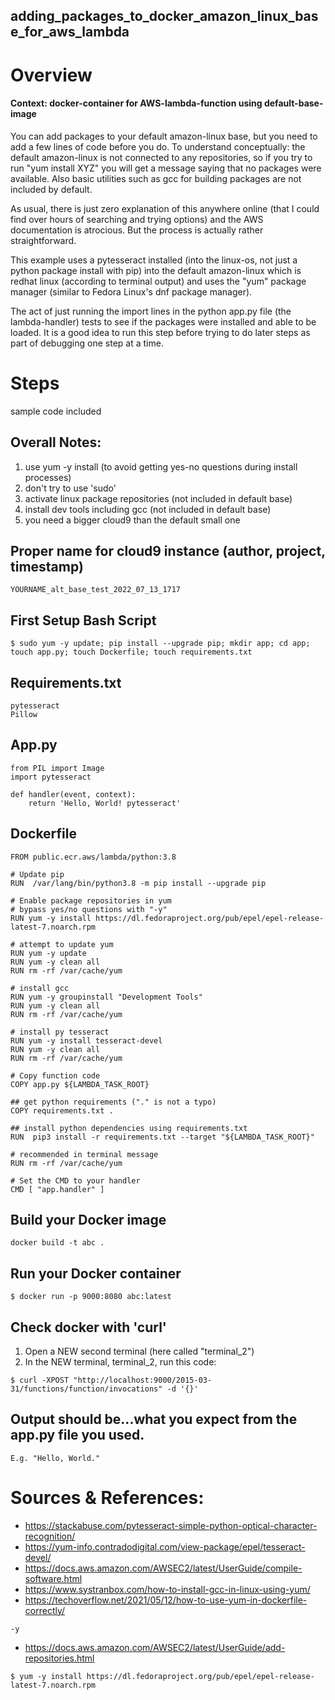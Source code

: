 
## adding_packages_to_docker_amazon_linux_base_for_aws_lambda

# Overview
#### Context: docker-container for AWS-lambda-function using default-base-image

You can add packages to your default amazon-linux base, but you need to add a few lines of code before you do. To understand conceptually: the default amazon-linux is not connected to any repositories, so if you try to run "yum install XYZ" you will get a message saying that no packages were available. Also basic utilities such as gcc for building packages are not included by default. 

As usual, there is just zero explanation of this anywhere online (that I could find over hours of searching and trying options) and the AWS documentation is atrocious. But the process is actually rather straightforward.

This example uses a pytesseract installed (into the linux-os, not just a python package install with pip) into the default amazon-linux which is redhat linux (according to terminal output) and uses the "yum" package manager (similar to Fedora Linux's dnf package manager).

The act of just running the import lines in the python app.py file (the lambda-handler) tests to see if the packages were installed and able to be loaded. It is a good idea to run this step before trying to do later steps as part of debugging one step at a time.

# Steps 
sample code included

## Overall Notes:
1. use yum -y install (to avoid getting yes-no questions during install processes)
2. don't try to use 'sudo'
2. activate linux package repositories (not included in default base)
3. install dev tools including gcc (not included in default base) 
4. you need a bigger cloud9 than the default small one


## Proper name for cloud9 instance (author, project, timestamp)
```
YOURNAME_alt_base_test_2022_07_13_1717
```

## First Setup Bash Script
```
$ sudo yum -y update; pip install --upgrade pip; mkdir app; cd app; touch app.py; touch Dockerfile; touch requirements.txt
```

## Requirements.txt
```
pytesseract
Pillow
```

## App.py
```
from PIL import Image
import pytesseract

def handler(event, context): 
    return 'Hello, World! pytesseract'
```


## Dockerfile
```
FROM public.ecr.aws/lambda/python:3.8

# Update pip
RUN  /var/lang/bin/python3.8 -m pip install --upgrade pip

# Enable package repositories in yum
# bypass yes/no questions with "-y"
RUN yum -y install https://dl.fedoraproject.org/pub/epel/epel-release-latest-7.noarch.rpm

# attempt to update yum
RUN yum -y update 
RUN yum -y clean all  
RUN rm -rf /var/cache/yum

# install gcc
RUN yum -y groupinstall "Development Tools" 
RUN yum -y clean all  
RUN rm -rf /var/cache/yum

# install py tesseract
RUN yum -y install tesseract-devel 
RUN yum -y clean all  
RUN rm -rf /var/cache/yum

# Copy function code
COPY app.py ${LAMBDA_TASK_ROOT}

## get python requirements ("." is not a typo)
COPY requirements.txt .

## install python dependencies using requirements.txt
RUN  pip3 install -r requirements.txt --target "${LAMBDA_TASK_ROOT}"

# recommended in terminal message
RUN rm -rf /var/cache/yum

# Set the CMD to your handler 
CMD [ "app.handler" ] 
```



## Build your Docker image
```
docker build -t abc .
```


## Run your Docker container
```
$ docker run -p 9000:8080 abc:latest
```

## Check docker with 'curl'
1. Open a NEW second terminal (here called "terminal_2")
2. In the NEW terminal, terminal_2, run this code:
```
$ curl -XPOST "http://localhost:9000/2015-03-31/functions/function/invocations" -d '{}'
```

## Output should be...what you expect from the app.py file you used. 
```
E.g. "Hello, World."
```




# Sources & References: 

- https://stackabuse.com/pytesseract-simple-python-optical-character-recognition/ 
- https://yum-info.contradodigital.com/view-package/epel/tesseract-devel/
- https://docs.aws.amazon.com/AWSEC2/latest/UserGuide/compile-software.html 
- https://www.systranbox.com/how-to-install-gcc-in-linux-using-yum/ 
- https://techoverflow.net/2021/05/12/how-to-use-yum-in-dockerfile-correctly/  
```
-y
```
- https://docs.aws.amazon.com/AWSEC2/latest/UserGuide/add-repositories.html 
```
$ yum -y install https://dl.fedoraproject.org/pub/epel/epel-release-latest-7.noarch.rpm
```



